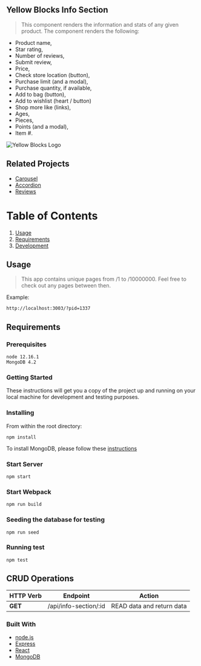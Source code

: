 ## Yellow Blocks Info Section

> This component renders the information and stats of any given product. The component renders the following: 
  - Product name, 
  - Star rating, 
  - Number of reviews,
  - Submit review, 
  - Price,
  - Check store location (button),
  - Purchase limit (and a modal), 
  - Purchase quantity, if available,
  - Add to bag (button),
  - Add to wishlist (heart / button)
  - Shop more like (links), 
  - Ages, 
  - Pieces,
  - Points (and a modal), 
  - Item #.


![Yellow Blocks Logo](https://i.imgur.com/UFR7QzM.png)

## Related Projects

  - [Carousel](https://github.com/Team-Sauron/Smego-carousel-service)
  - [Accordion](https://github.com/Team-Sauron/smego-accordion)
  - [Reviews](https://github.com/Team-Sauron/yellow-blocks-reviews-service)
  
# Table of Contents

1. [Usage](#Usage)
1. [Requirements](#requirements)
1. [Development](#development)

## Usage

> This app contains unique pages from /1 to /10000000. Feel free to check out any pages between then.

Example:
```
http://localhost:3003/?pid=1337
```

## Requirements

### Prerequisites

```
node 12.16.1
MongoDB 4.2
```

### Getting Started

These instructions will get you a copy of the project up and running on your local machine for development and testing purposes.

### Installing
From within the root directory:

```
npm install
```

To install MongoDB, please follow these [instructions](https://docs.mongodb.com/manual/tutorial/install-mongodb-on-ubuntu/)

### Start Server
```
npm start
```


### Start Webpack

```
npm run build
```

### Seeding the database for testing

```
npm run seed
```

### Running test

```
npm test
```


## CRUD Operations
| HTTP Verb |           Endpoint          |            Action            |
|-----------| --------------------------- | ---------------------------- |
| **GET**   |       /api/info-section/:id        |  READ data and return data   |


### Built With

* [node.js](https://nodejs.org/en/)
* [Express](https://expressjs.com/)
* [React](https://reactjs.org/)
* [MongoDB](https://www.mongodb.com/)

